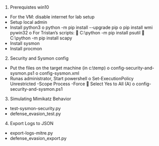 1.	Prerequistes win10
-	For the VM: disable internet for lab setup
-	Setup local admin
-	Install python3
    o	python -m pip install --upgrade pip
    o	pip install wmi pywin32
    o	For Tristan’s scripts:
        	C:\python -m pip install psutil
        	C:\python -m pip install scapy
-	Install sysmon
-	Install procmon

2.	Security and Sysmon config 
-	Put the files on the target machine (in c:\temp)
    o	config-security-and-sysmon.ps1
    o	config-sysmon.xml
-	Runas administrator, Start powershell
    o	Set-ExecutionPolicy Unrestricted -Scope Process -Force
        	Select Yes to All (A)
    o	config-security-and-sysmon.ps1

3.	Simulating Mimikatz Behavior
-	test-sysmon-security.py
-	defense_evasion_test.py

4.	Export Logs to JSON 
-	export-logs-mitre.py
-	defense_evasion_export.py


